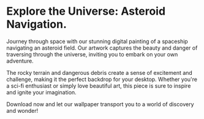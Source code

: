 <!--font:Montserrat-->

# Explore the Universe: Asteroid Navigation.

Journey through space with our stunning digital painting of a spaceship navigating an asteroid field. Our artwork captures the beauty and danger of traversing through the universe, inviting you to embark on your own adventure.

The rocky terrain and dangerous debris create a sense of excitement and challenge, making it the perfect backdrop for your desktop. Whether you're a sci-fi enthusiast or simply love beautiful art, this piece is sure to inspire and ignite your imagination.

Download now and let our wallpaper transport you to a world of discovery and wonder!

<!--

Write me markdown content of website with wallpaper:

"A digital painting of a spaceship exploring an asteroid field, with the rocky terrain and dangerous debris creating a sense of adventure and challenge."

The header of the page should not be copy of the text but rather a real content of the website which is using this wallpaper.


---


# Space Adventures: Explore the Asteroid Field

Experience the thrill of space exploration with our stunning digital painting of a spaceship navigating through an asteroid field. Our wallpaper captures the excitement and danger of traversing rocky terrain and dodging debris in the vast expanse of space.

Whether you're a sci-fi enthusiast or just love beautiful artwork, our wallpaper is perfect for adding some adventure to your desktop background. Download now and embark on your own space adventure!


---


Heading is too long, rewrite whole content.


---


# Explore the Asteroid Field with Our Stunning Wallpaper

Get ready for an adventure in space with our digital painting of a spaceship exploring an asteroid field. The rocky terrain and dangerous debris create a sense of excitement and challenge, making it the perfect wallpaper for sci-fi enthusiasts or anyone who loves beautiful artwork.

Our wallpaper captures the thrill of space exploration and is sure to add some excitement to your desktop background. Download now and embark on your own journey through the vast expanse of space!


---


Heading should not include word "wallpaper". The website should not be about the wallpaper itself, wallpaper is just a related background, rewrite whole content.


---


# Embark on a Space Adventure: Explore the Asteroid Field

Experience the thrill of space exploration with our stunning digital painting of a spaceship navigating through an asteroid field. The rocky terrain and dangerous debris create a sense of excitement and challenge, making it the perfect backdrop for your desktop.

Our artwork captures the beauty and danger of traversing through space, inviting you to embark on your own journey through the vast expanse of the universe. Whether you're a sci-fi enthusiast or simply love beautiful art, this piece is sure to inspire and ignite your imagination.

Download now and let our wallpaper transport you to a world of adventure and discovery!


---


Heading is too long, rewrite whole content.


---


# Explore the Universe: Navigate an Asteroid Field

Journey through space with our stunning digital painting of a spaceship navigating an asteroid field. Our artwork captures the beauty and danger of traversing through the universe, inviting you to embark on your own adventure.

The rocky terrain and dangerous debris create a sense of excitement and challenge, making it the perfect backdrop for your desktop. Whether you're a sci-fi enthusiast or simply love beautiful art, this piece is sure to inspire and ignite your imagination.

Download now and let our wallpaper transport you to a world of discovery and wonder!


---


Write me a Google font which is best fitting for the website.

Pick from the list:
- Great Vibes
- Orbitron
- Open Sans
- Barlow Condensed
- Futura
- Inter
- Lato
- Exo 2
- Poppins
- IBM Plex Sans
- Playfair Display
- Lobster
- Roboto
- Raleway
- Montserrat
- Alegreya
- Dancing Script


Write just the font name nothing else.


---


Montserrat

-->
